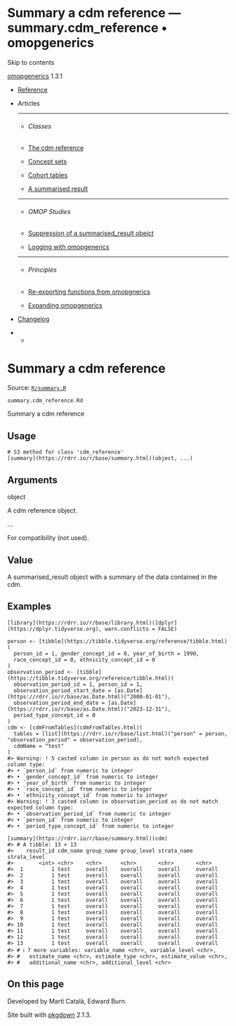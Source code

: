 # Summary a cdm reference — summary.cdm_reference • omopgenerics

Skip to contents

[omopgenerics](../index.html) 1.3.1

  * [Reference](../reference/index.html)
  * Articles
    * * * *

    * ###### Classes

    * [The cdm reference](../articles/cdm_reference.html)
    * [Concept sets](../articles/codelists.html)
    * [Cohort tables](../articles/cohorts.html)
    * [A summarised result](../articles/summarised_result.html)
    * * * *

    * ###### OMOP Studies

    * [Suppression of a summarised_result obejct](../articles/suppression.html)
    * [Logging with omopgenerics](../articles/logging.html)
    * * * *

    * ###### Principles

    * [Re-exporting functions from omopgnerics](../articles/reexport.html)
    * [Expanding omopgenerics](../articles/expanding_omopgenerics.html)
  * [Changelog](../news/index.html)


  *   * [](https://github.com/darwin-eu/omopgenerics/)



# Summary a cdm reference

Source: [`R/summary.R`](https://github.com/darwin-eu/omopgenerics/blob/v1.3.1/R/summary.R)

`summary.cdm_reference.Rd`

Summary a cdm reference

## Usage
    
    
    # S3 method for class 'cdm_reference'
    [summary](https://rdrr.io/r/base/summary.html)(object, ...)

## Arguments

object
    

A cdm reference object.

...
    

For compatibility (not used).

## Value

A summarised_result object with a summary of the data contained in the cdm.

## Examples
    
    
    [library](https://rdrr.io/r/base/library.html)([dplyr](https://dplyr.tidyverse.org), warn.conflicts = FALSE)
    
    person <- [tibble](https://tibble.tidyverse.org/reference/tibble.html)(
      person_id = 1, gender_concept_id = 0, year_of_birth = 1990,
      race_concept_id = 0, ethnicity_concept_id = 0
    )
    observation_period <- [tibble](https://tibble.tidyverse.org/reference/tibble.html)(
      observation_period_id = 1, person_id = 1,
      observation_period_start_date = [as.Date](https://rdrr.io/r/base/as.Date.html)("2000-01-01"),
      observation_period_end_date = [as.Date](https://rdrr.io/r/base/as.Date.html)("2023-12-31"),
      period_type_concept_id = 0
    )
    cdm <- [cdmFromTables](cdmFromTables.html)(
      tables = [list](https://rdrr.io/r/base/list.html)("person" = person, "observation_period" = observation_period),
      cdmName = "test"
    )
    #> Warning: ! 5 casted column in person as do not match expected column type:
    #> • `person_id` from numeric to integer
    #> • `gender_concept_id` from numeric to integer
    #> • `year_of_birth` from numeric to integer
    #> • `race_concept_id` from numeric to integer
    #> • `ethnicity_concept_id` from numeric to integer
    #> Warning: ! 3 casted column in observation_period as do not match expected column type:
    #> • `observation_period_id` from numeric to integer
    #> • `person_id` from numeric to integer
    #> • `period_type_concept_id` from numeric to integer
    
    [summary](https://rdrr.io/r/base/summary.html)(cdm)
    #> # A tibble: 13 × 13
    #>    result_id cdm_name group_name group_level strata_name strata_level
    #>        <int> <chr>    <chr>      <chr>       <chr>       <chr>       
    #>  1         1 test     overall    overall     overall     overall     
    #>  2         1 test     overall    overall     overall     overall     
    #>  3         1 test     overall    overall     overall     overall     
    #>  4         1 test     overall    overall     overall     overall     
    #>  5         1 test     overall    overall     overall     overall     
    #>  6         1 test     overall    overall     overall     overall     
    #>  7         1 test     overall    overall     overall     overall     
    #>  8         1 test     overall    overall     overall     overall     
    #>  9         1 test     overall    overall     overall     overall     
    #> 10         1 test     overall    overall     overall     overall     
    #> 11         1 test     overall    overall     overall     overall     
    #> 12         1 test     overall    overall     overall     overall     
    #> 13         1 test     overall    overall     overall     overall     
    #> # ℹ 7 more variables: variable_name <chr>, variable_level <chr>,
    #> #   estimate_name <chr>, estimate_type <chr>, estimate_value <chr>,
    #> #   additional_name <chr>, additional_level <chr>
    
    

## On this page

Developed by Martí Català, Edward Burn.

Site built with [pkgdown](https://pkgdown.r-lib.org/) 2.1.3.
